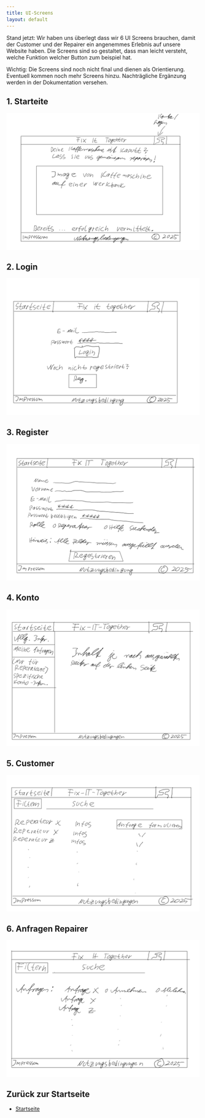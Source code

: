 ```yaml
---
title: UI-Screens
layout: default
---
```


Stand jetzt: Wir haben uns überlegt dass wir 6 UI Screens brauchen, damit der Customer und der
Repairer ein angenemmes Erlebnis auf unsere Website haben. Die Screens sind so gestaltet, dass man leicht versteht, welche Funktion welcher Button zum beispiel hat.

Wichtig: Die Screens sind noch nicht final und dienen als Orientierung. Eventuell kommen noch mehr Screens hinzu. Nachträgliche Ergänzung werden in der Dokumentation versehen. 

## 1. Starteite

![Startseite](assets/start.png)

## 2. Login
   
![Login](assets/login.png)

## 3. Register

![Register](assets/register.png)
   
## 4. Konto

![Account](assets/account.png)
   
## 5. Customer

![Customer](assets/customer.png)
   
## 6. Anfragen Repairer 

![Repairer](assets/repairer.png)

## Zurück zur Startseite
- [Startseite](index.md)
